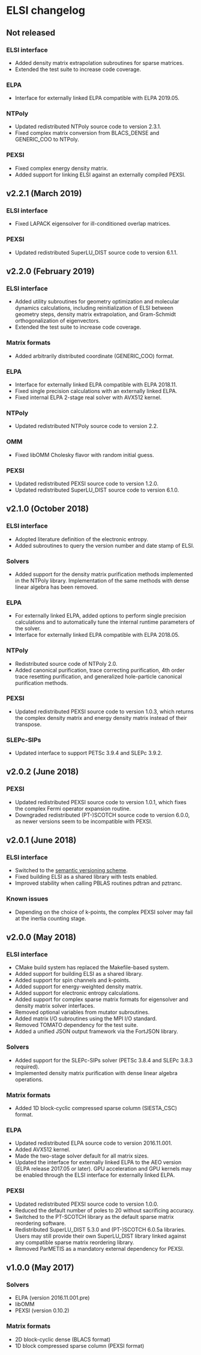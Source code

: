 # ELSI changelog

## Not released

### ELSI interface
* Added density matrix extrapolation subroutines for sparse matrices.
* Extended the test suite to increase code coverage.

### ELPA
* Interface for externally linked ELPA compatible with ELPA 2019.05.

### NTPoly
* Updated redistributed NTPoly source code to version 2.3.1.
* Fixed complex matrix conversion from BLACS\_DENSE and GENERIC\_COO to NTPoly.

### PEXSI
* Fixed complex energy density matrix.
* Added support for linking ELSI against an externally compiled PEXSI.

## v2.2.1 (March 2019)

### ELSI interface
* Fixed LAPACK eigensolver for ill-conditioned overlap matrices.

### PEXSI
* Updated redistributed SuperLU\_DIST source code to version 6.1.1.

## v2.2.0 (February 2019)

### ELSI interface
* Added utility subroutines for geometry optimization and molecular dynamics
  calculations, including reinitialization of ELSI between geometry steps,
  density matrix extrapolation, and Gram-Schmidt orthogonalization of
  eigenvectors.
* Extended the test suite to increase code coverage.

### Matrix formats
* Added arbitrarily distributed coordinate (GENERIC\_COO) format.

### ELPA
* Interface for externally linked ELPA compatible with ELPA 2018.11.
* Fixed single precision calculations with an externally linked ELPA.
* Fixed internal ELPA 2-stage real solver with AVX512 kernel.

### NTPoly
* Updated redistributed NTPoly source code to version 2.2.

### OMM
* Fixed libOMM Cholesky flavor with random initial guess.

### PEXSI
* Updated redistributed PEXSI source code to version 1.2.0.
* Updated redistributed SuperLU\_DIST source code to version 6.1.0.

## v2.1.0 (October 2018)

### ELSI interface
* Adopted literature definition of the electronic entropy.
* Added subroutines to query the version number and date stamp of ELSI.

### Solvers
* Added support for the density matrix purification methods implemented in the
  NTPoly library. Implementation of the same methods with dense linear algebra
  has been removed.

### ELPA
* For externally linked ELPA, added options to perform single precision
  calculations and to automatically tune the internal runtime parameters of the
  solver.
* Interface for externally linked ELPA compatible with ELPA 2018.05.

### NTPoly
* Redistributed source code of NTPoly 2.0.
* Added canonical purification, trace correcting purification, 4th order trace
  resetting purification, and generalized hole-particle canonical purification
  methods.

### PEXSI
* Updated redistributed PEXSI source code to version 1.0.3, which returns the
  complex density matrix and energy density matrix instead of their transpose.

### SLEPc-SIPs
* Updated interface to support PETSc 3.9.4 and SLEPc 3.9.2.

## v2.0.2 (June 2018)

### PEXSI
* Updated redistributed PEXSI source code to version 1.0.1, which fixes the
  complex Fermi operator expansion routine.
* Downgraded redistributed (PT-)SCOTCH source code to version 6.0.0, as newer
  versions seem to be incompatible with PEXSI.

## v2.0.1 (June 2018)

### ELSI interface
* Switched to the [semantic versioning scheme](http://semver.org).
* Fixed building ELSI as a shared library with tests enabled.
* Improved stability when calling PBLAS routines pdtran and pztranc.

### Known issues
* Depending on the choice of k-points, the complex PEXSI solver may fail at the
  inertia counting stage.

## v2.0.0 (May 2018)

### ELSI interface
* CMake build system has replaced the Makefile-based system.
* Added support for building ELSI as a shared library.
* Added support for spin channels and k-points.
* Added support for energy-weighted density matrix.
* Added support for electronic entropy calculations.
* Added support for complex sparse matrix formats for eigensolver and density
  matrix solver interfaces.
* Removed optional variables from mutator subroutines.
* Added matrix I/O subroutines using the MPI I/O standard.
* Removed TOMATO dependency for the test suite.
* Added a unified JSON output framework via the FortJSON library.

### Solvers
* Added support for the SLEPc-SIPs solver (PETSc 3.8.4 and SLEPc 3.8.3
  required).
* Implemented density matrix purification with dense linear algebra operations.

### Matrix formats
* Added 1D block-cyclic compressed sparse column (SIESTA\_CSC) format.

### ELPA
* Updated redistributed ELPA source code to version 2016.11.001.
* Added AVX512 kernel.
* Made the two-stage solver default for all matrix sizes.
* Updated the interface for externally linked ELPA to the AEO version (ELPA
  release 2017.05 or later). GPU acceleration and GPU kernels may be enabled
  through the ELSI interface for externally linked ELPA.

### PEXSI
* Updated redistributed PEXSI source code to version 1.0.0.
* Reduced the default number of poles to 20 without sacrificing accuracy.
* Switched to the PT-SCOTCH library as the default sparse matrix reordering
  software.
* Redistributed SuperLU\_DIST 5.3.0 and (PT-)SCOTCH 6.0.5a libraries. Users may
  still provide their own SuperLU\_DIST library linked against any compatible
  sparse matrix reordering library.
* Removed ParMETIS as a mandatory external dependency for PEXSI.

## v1.0.0 (May 2017)

### Solvers
* ELPA (version 2016.11.001.pre)
* libOMM
* PEXSI (version 0.10.2)

### Matrix formats
* 2D block-cyclic dense (BLACS format)
* 1D block compressed sparse column (PEXSI format)
